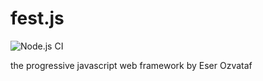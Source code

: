 # fest.js
![Node.js CI](https://github.com/eserozvataf/festjs/workflows/Node.js%20CI/badge.svg)

the progressive javascript web framework by Eser Ozvataf
